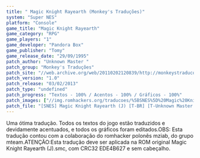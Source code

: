 ```yaml
---
title: " Magic Knight Rayearth (Monkey's Traduções)"
system: "Super NES"
platform: "Console"
game_title: "Magic Knight Rayearth"
game_category: "RPG"
game_players: "1"
game_developer: "Pandora Box"
game_publisher: "Tomy"
game_release_date: "29/09/1995"
patch_author: "Unknown Master "
patch_group: "Monkey's Traduções"
patch_site: "//web.archive.org/web/20110202120839/http://monkeystraducoes.com/ (fora do ar)"
patch_version: "1.0"
patch_release: "03/02/2013"
patch_type: "undefined"
patch_progress: "Textos - 100% / Acentos - 100% / Gráficos - 100%"
patch_images: ["//img.romhackers.org/traducoes/%5BSNES%5D%20Magic%20Knight%20Rayearth%20-%20Monkey's%20Tradu%C3%A7%C3%B5es%20-%201.png","//img.romhackers.org/traducoes/%5BSNES%5D%20Magic%20Knight%20Rayearth%20-%20Monkey's%20Tradu%C3%A7%C3%B5es%20-%202.png","//img.romhackers.org/traducoes/%5BSNES%5D%20Magic%20Knight%20Rayearth%20-%20Monkey's%20Tradu%C3%A7%C3%B5es%20-%203.png"]
patch_file: "[SNES] Magic Knight Rayearth (J) [T-BR] [T-Unknown Master e mziab G-Monkey's Traduções] [V-1.0 P-100% A-2013].rar"
---
```

Uma ótima tradução. Todos os textos do jogo estão traduzidos e devidamente acentuados, e todos os gráficos foram editados.OBS: Esta tradução contou com a colaboração do romhacker polonês mziab, do grupo mteam.ATENÇÃO:Esta tradução deve ser aplicada na ROM original Magic Knight Rayearth (J).smc, com CRC32 EDE4B627 e sem cabeçalho.